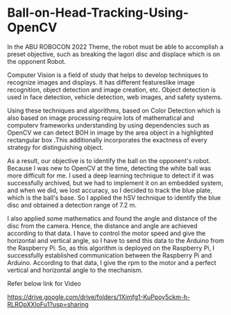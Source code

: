 # Ball-on-Head-Tracking-Using-OpenCV
In the ABU ROBOCON 2022 Theme, the robot must be able to accomplish a preset objective, such as breaking the lagori disc and displace which is on the opponent Robot.

Computer Vision is a field of study that helps to develop techniques to recognize images and displays. It has different featureslike image recognition, object detection and image creation, etc. Object detection is used in face detection, vehicle detection, web images, and safety systems.

Using these techniques and algorithms, based on Color Detection which is also based on image processing require lots of mathematical and computerv frameworks understanding by using dependencies such as OpenCV we can detect BOH in image by the area object in a highlighted rectangular box .This additionally incorporates the exactness of every strategy for distinguishing object.

As a result, our objective is to identify the ball on the opponent's robot. Because I was new to OpenCV at the time, detecting the white ball was more difficult for me. I used a deep learning technique to detect if it was successfully archived, but we had to implement it on an embedded system, and when we did, we lost accuracy, so I decided to track the blue plate, which is the ball's base. So I applied the hSV technique to identify the blue disc and obtained a detection range of 7.2 m.

I also applied some mathematics and found the angle and distance of the disc from the camera. Hence, the distance and angle are achieved according to that data. I have to control the motor speed and give the horizontal and vertical angle, so I have to send this data to the Arduino from the Raspberry Pi. So, as this algorithm is deployed on the Raspberry Pi, I successfully established communication between the Raspberry Pi and Arduino. According to that data, I give the rpm to the motor and a perfect vertical and horizontal angle to the mechanism. 

Refer below link for Video

https://drive.google.com/drive/folders/1Ximfg1-KuPpoy5ckm-h-RLROpXXloFu1?usp=sharing
